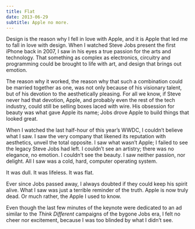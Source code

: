 ```yaml
---
title: Flat
date: 2013-06-29
subtitle: Apple no more.
---
```


Design is the reason why I fell in love with Apple, and it is Apple that led me to fall in love with design. When I watched Steve Jobs present the first iPhone back in 2007, I saw in his eyes a true passion for the arts and technology. That something as complex as electronics, circuitry and programming could be brought to life with art, and design that brings out emotion.

The reason why it worked, the reason why that such a combination could be married together as one, was not only because of his visionary talent, but of his devotion to the aesthetically pleasing. For all we know, if Steve never had that devotion, Apple, and probably even the rest of the tech industry, could still be selling boxes laced with wire. His obsession for beauty was what gave Apple its name; Jobs drove Apple to build things that looked great.

When I watched the last half-hour of this year’s WWDC, I couldn’t believe what I saw. I saw the very company that likened its reputation with aesthetics, unveil the total opposite. I saw what wasn’t Apple; I failed to see the legacy Steve Jobs had left. I couldn’t see an artistry; there was no elegance, no emotion. I couldn’t see the beauty. I saw neither passion, nor delight. All I saw was a cold, hard, computer operating system.

It was dull. It was lifeless. It was flat.

Ever since Jobs passed away, I always doubted if they could keep his spirit alive. What I saw was just a terrible reminder of the truth. Apple is now truly dead. Or much rather, the Apple I used to know.

Even though the last few minutes of the keynote were dedicated to an ad similar to the _Think Different_ campaigns of the bygone Jobs era, I felt no cheer nor excitement, because I was too blinded by what I didn’t see.